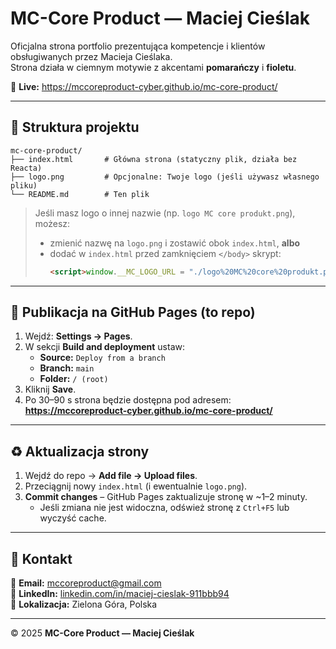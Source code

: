 # MC-Core Product — Maciej Cieślak

Oficjalna strona portfolio prezentująca kompetencje i klientów obsługiwanych przez Macieja Cieślaka.  
Strona działa w ciemnym motywie z akcentami **pomarańczy** i **fioletu**.

🔗 **Live:** https://mccoreproduct-cyber.github.io/mc-core-product/

---

## 🔧 Struktura projektu

```
mc-core-product/
├── index.html       # Główna strona (statyczny plik, działa bez Reacta)
├── logo.png         # Opcjonalne: Twoje logo (jeśli używasz własnego pliku)
└── README.md        # Ten plik
```

> Jeśli masz logo o innej nazwie (np. `logo MC core produkt.png`), możesz:
> - zmienić nazwę na `logo.png` i zostawić obok `index.html`, **albo**
> - dodać w `index.html` przed zamknięciem `</body>` skrypt:
>   ```html
>   <script>window.__MC_LOGO_URL = "./logo%20MC%20core%20produkt.png";</script>
>   ```

---

## 🚀 Publikacja na GitHub Pages (to repo)

1. Wejdź: **Settings → Pages**.  
2. W sekcji **Build and deployment** ustaw:
   - **Source:** `Deploy from a branch`
   - **Branch:** `main`
   - **Folder:** `/ (root)`
3. Kliknij **Save**.  
4. Po 30–90 s strona będzie dostępna pod adresem:  
   **https://mccoreproduct-cyber.github.io/mc-core-product/**

---

## ♻️ Aktualizacja strony

1. Wejdź do repo → **Add file → Upload files**.  
2. Przeciągnij nowy `index.html` (i ewentualnie `logo.png`).  
3. **Commit changes** – GitHub Pages zaktualizuje stronę w ~1–2 minuty.
   - Jeśli zmiana nie jest widoczna, odśwież stronę z `Ctrl+F5` lub wyczyść cache.

---

## 🧭 Kontakt

📧 **Email:** [mccoreproduct@gmail.com](mailto:mccoreproduct@gmail.com)  
🔗 **LinkedIn:** [linkedin.com/in/maciej-cieslak-911bbb94](https://www.linkedin.com/in/maciej-cieslak-911bbb94)  
📍 **Lokalizacja:** Zielona Góra, Polska

---

© 2025 **MC-Core Product — Maciej Cieślak**
